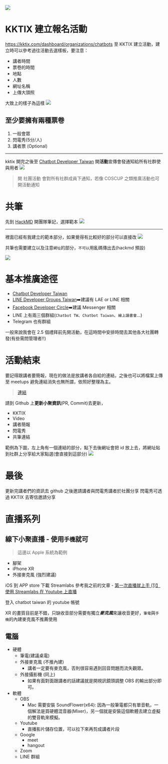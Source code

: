 
![](https://i.imgur.com/bnjhvyR.png)


# KKTIX 建立報名活動

https://kktix.com/dashboard/organizations/chatbots
至 KKTIX 建立活動，建立時可以參考過往活動去選樣板，要注意：
- 講者時間
- 票卷的時間
- 地點
- 人數
- 網址名稱
- 上傳大頭照

大致上的樣子為這樣
![](https://i.imgur.com/xMbNS53l.png)


## 至少要擁有兩種票卷
1. 一般會眾
2. 閃電秀(5分/人)
3. 講者票 (Optional)
---

kktix 開完之後至 [Chatbot Developer Taiwan](https://www.facebook.com/groups/chatbot.tw/events/) 開**活動**宣傳會發通知給所有社群使與用者
![](https://i.imgur.com/ru8J1yC.png)

> 開 社團活動 會對所有社群成員下通知，若像 COSCUP 之類推廣活動也可開活動通知
# 共筆

先到 [HackMD](https://hackmd.io/team/chatbot-tw?nav=overview) 開團隊筆記，選擇範本
![](https://i.imgur.com/xSuKkSrl.png)

---

裡面已經有我建立的範本部分，如果覺得有比較好的部分可以直接改
![](https://i.imgur.com/oSYxgQQ.png)

共筆也需要建立以及注意`網址`的部分，`不可以`用亂碼傳出去(hackmd 預設)

![](https://i.imgur.com/HTxyt78.png)


# 基本推廣途徑
- [Chatbot Developer Taiwan](https://www.facebook.com/groups/chatbot.tw/)
- [LINE Developer Groups Taiwan](https://www.facebook.com/groups/linebot/)➡️建議有 LAE or LINE 相關
- [Facebook Developer Circle](https://www.facebook.com/groups/DevCTaipei/)➡️建議 Messenger 相關
- LINE 上有兩三個群組(`Chatbot TW`、`Chatbot Taiwan`、`線上讀書會`...)
- Telegram 也有群組

一般來說我會在 2.5 個禮拜前先開活動，在這時間中安排時間去其他各大社團轉發(有些需問管理者‼️)


# 活動結束
要記得跟講者要簡報，現在的做法是放講者各自給的連結，之後也可以將檔案上傳至 meetups 避免連結消失也無所謂，依照好整理為主。

> [連結](https://github.com/Chatbot-Taiwan/meetups)

請到 Github 上**更新小聚資訊**(PR, Commit)去更新，
- KKTIX
- Video
- 講者簡報
- 閃電秀
- 共筆連結


範例為下圖，左上角有一個連結的部分，點下去後網址會把 id 放上去，將網址貼到社群上分享給大家點選(會直接到這部分)
![](https://i.imgur.com/3aCjthF.png)

# 最後

更新完講者們的資訊去 github 之後邀請講者與閃電秀講者於社團分享
閃電秀可透過 KKTIX 去寄信邀請分享


# 直播系列

## 線下小聚直播 - 使用`手機`就可
> 這邊以 Apple 系統為範例


- 腳架
- iPhone XR
- 外接麥克風 (強烈建議)
 
iOS 到 APP store 下載 Streamlabs
參考我之前的文章 - [第一次直播就上手 (1)】使用 Streamlabs 在 Youtube 上直播](https://nijialin.com/2020/03/21/%E3%80%90%E7%AC%AC%E4%B8%80%E6%AC%A1%E7%9B%B4%E6%92%AD%E5%B0%B1%E4%B8%8A%E6%89%8B%E3%80%91%E4%BD%BF%E7%94%A8-Streamlabs-%E5%9C%A8-Youtube-%E4%B8%8A%E7%9B%B4%E6%92%AD/)

登入 chatbot taiwan 的 youtube 帳號

XR 的畫質目前是不錯，只缺收音部分需要有獨立***麥克風***來讓收音更好，`筆電`與`手機`的內建麥克風不推薦使用

## 電腦

- 硬體
    - 筆電(建議桌電)
    - 外接麥克風 (不推內建)
        - 講者一定要有麥克風，否則很容易遇到回音問題而流失觀眾。
    - 外接攝影機 (同上)
        - 如果有面對面跟講者的話建議就是開視訊鏡頭調整 OBS 的輸出部分即可。
- 軟體
    - OBS
        - Mac 需要安裝 SoundFlower(x64): 因為一般筆電都只有單音軌，一個解法是買硬體混音器(Mixer)，另一個就是安裝這個軟體去建立虛擬的雙音軌來模擬。
    - Youtube
        - 直播影片儲存位置，可以拉下來再剪成講者片段
    - Google
        - meet
        - hangout
    - Zoom
    - LINE 群組

